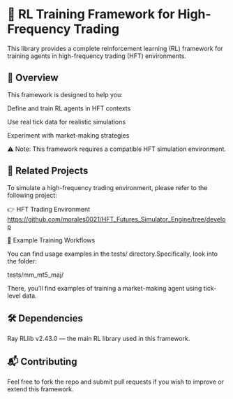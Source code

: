 # 🧠 RL Training Framework for High-Frequency Trading

This library provides a complete reinforcement learning (RL) framework for training agents in high-frequency trading (HFT) environments.

## 🚀 Overview

This framework is designed to help you:

Define and train RL agents in HFT contexts

Use real tick data for realistic simulations

Experiment with market-making strategies

⚠️ Note: This framework requires a compatible HFT simulation environment.

## 🔗 Related Projects

To simulate a high-frequency trading environment, please refer to the following project:

👉 HFT Trading Environment https://github.com/morales0021/HFT_Futures_Simulator_Engine/tree/develop

📂 Example Training Workflows

You can find usage examples in the tests/ directory.Specifically, look into the folder:

tests/mm_mt5_maj/

There, you’ll find examples of training a market-making agent using tick-level data.

## 🛠️ Dependencies

Ray RLlib v2.43.0 — the main RL library used in this framework.

## 📬 Contributing

Feel free to fork the repo and submit pull requests if you wish to improve or extend this framework.

